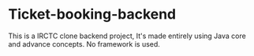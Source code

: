 # Ticket-booking-backend
This is a IRCTC clone backend project, It's made entirely using Java core and advance concepts. No framework is used.
